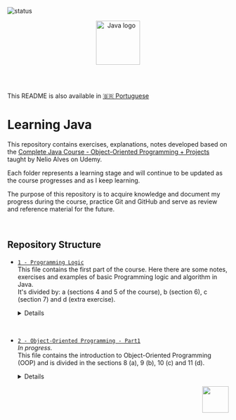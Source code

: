 <p >
  <img src="https://img.shields.io/badge/status-in%20progress-green" alt="status" />
</p>

<p align="center">
    <img src="https://upload.wikimedia.org/wikipedia/en/3/30/Java_programming_language_logo.svg" alt="Java logo" width="100"/>
</p>

<br>

<br>

This README is also available in [🇧🇷 Portuguese](README.pt.md)

# Learning Java
This repository contains exercises, explanations, notes developed based on the [Complete Java Course - Object-Oriented Programming + Projects](https://www.udemy.com/course/java-curso-completo/?srsltid=AfmBOor14nRT5sp1sHdTBJcIekjZcpPGDS4cR6vX7PaktXu8lt0-m--) taught by Nelio Alves on Udemy.

Each folder represents a learning stage and will continue to be updated as the course progresses and as I keep learning.  

The purpose of this repository is to acquire knowledge and document my progress during the course, practice Git and GitHub and serve as review and reference material for the future.

<br> 

## Repository Structure

- [`1 - Programming Logic`](https://github.com/biaProjects/java-course-udemy/tree/master/1%20-%20Programming%20Logic)  
  This file contains the first part of the course. Here there are some notes, exercises and examples of basic Programming logic and algorithm in Java.  
  It's divided by: a (sections 4 and 5 of the course), b (section 6), c (section 7) and d (extra exercise).
  <details>
  <summary>Details</summary>

    - [a1 - Outputs](https://github.com/biaProjects/java-course-udemy/tree/master/1%20-%20Programming%20Logic/a1%20-%20Outputs)  
      The different types of print.
    - [a2 - Input](https://github.com/biaProjects/java-course-udemy/tree/master/1%20-%20Programming%20Logic/a2%20-%20Input)  
      The Scanner.
    - [a3 - Math Functions](https://github.com/biaProjects/java-course-udemy/tree/master/1%20-%20Programming%20Logic/a3%20-%20Math%20Functions)  
      Functions to square root, power and module.
    - [a4 - Logic operators & Conditional structure](https://github.com/biaProjects/java-course-udemy/tree/master/1%20-%20Programming%20Logic/a4%20-%20Logic%20operators%20%26%20Conditional%20structure)  
    Logic Operators including and, or, not and conditional structure (if/else).
    - [a5 - Exercises](https://github.com/biaProjects/java-course-udemy/tree/master/1%20-%20Programming%20Logic/a5%20-%20Exercises)  
      Practicing the topics learned.
    - [a6 - Optional-structures](https://github.com/biaProjects/java-course-udemy/tree/master/1%20-%20Programming%20Logic/a6%20-%20Optional-structures)  
      Other options to conditional structure including switch case and ternary operator.

    - [b - Looping-Constructs Iteration-Statements](https://github.com/biaProjects/java-course-udemy/tree/master/1%20-%20Programming%20Logic/b%20-%20Looping-Constructs%20Iteration-Statements)  
      Looping structures including While, For and do-while.
    
    - [c1 - Variable names](https://github.com/biaProjects/java-course-udemy/tree/master/1%20-%20Programming%20Logic/c1%20-%20Variable%20names)  
      Conventional names.
    - [c2 - Bitwise operators](https://github.com/biaProjects/java-course-udemy/tree/master/1%20-%20Programming%20Logic/c2%20-%20Bitwise%20operators)  
      Logic operators to work bit to bit.
    - [c3 - String methods](https://github.com/biaProjects/java-course-udemy/tree/master/1%20-%20Programming%20Logic/c3%20-%20String%20methods)  
      Some interesting methods to use with String.
    - [c4 - Functions](https://github.com/biaProjects/java-course-udemy/tree/master/1%20-%20Programming%20Logic/c4%20-%20Functions)  
      Function syntax.

    - [d - Exercise](https://github.com/biaProjects/java-course-udemy/tree/master/1%20-%20Programming%20Logic/d%20-%20Exercise)  
      An extra exercise to practice.

<br>

- [`2 - Object-Oriented Programming - Part1`](https://github.com/biaProjects/java-course-udemy/tree/master/2%20-%20Object-Oriented%20Programming%20-%20Part1)  
  _In progress._  
  This file contains the introduction to Object-Oriented Programming (OOP) and is divided in the sections 8 (a), 9 (b), 10 (c) and 11 (d).    
  <details>
  <summary>Details</summary>

  - [`a - Introduction to OOP`](https://github.com/biaProjects/java-course-udemy/tree/master/2%20-%20Object-Oriented%20Programming%20-%20Part1/a%20-%20Introduction%20to%20OOP)  
    It is divided in 2 projects used as examples (a, b), exercises (c) and explanation/exercises about static members (d).
    <details>
    <summary>Details</summary>

    - [`a - Project 1 - Triangle`](https://github.com/biaProjects/java-course-udemy/tree/master/2%20-%20Object-Oriented%20Programming%20-%20Part1/a%20-%20Introduction%20to%20OOP/a%20-%20Project%201%20-%20Triangle)  
      A project that calculates the area of 2 triangles, and tell which area is bigger.  
      It is divided in 3 parts...
        1. Without the use of OOP
        2. Including OOP
        3. Including Cohesion

      This project represents the first contact with the POO concepts in Java!  

    - [`b - Project 2 - Stock`](https://github.com/biaProjects/java-course-udemy/tree/master/2%20-%20Object-Oriented%20Programming%20-%20Part1/a%20-%20Introduction%20to%20OOP/b%20-%20Project%202%20-%20Stock)  
      Simple project simulating stock management where a product will have the data: name, price, and quantity in stock, and will include the operations of adding to and removing from stock.  
      This project also includes teaching the toString method.  
      Here are the first and second versions of this project (Initial structure with a `Product` class and basic operations. Inclusion of the `toString()` method for product information.).

    - [`c - Exercises`](https://github.com/biaProjects/java-course-udemy/tree/master/2%20-%20Object-Oriented%20Programming%20-%20Part1/a%20-%20Introduction%20to%20OOP/c%20-%20Exercises)  
      Three exercises to practice OOP.  
      1. [`Rectangle`](https://github.com/biaProjects/java-course-udemy/tree/master/2%20-%20Object-Oriented%20Programming%20-%20Part1/a%20-%20Introduction%20to%20OOP/c%20-%20Exercises/Exercise-1%20rectangle) -> calculates the area, perimeter and diagonal of a rectangle, based on its sides.
      2. [`Salary`](https://github.com/biaProjects/java-course-udemy/tree/master/2%20-%20Object-Oriented%20Programming%20-%20Part1/a%20-%20Introduction%20to%20OOP/c%20-%20Exercises/Exercise-2%20salary) -> calculates the salary of the employee based on a percentage of increase
      3. [`Student aproved`](https://github.com/biaProjects/java-course-udemy/tree/master/2%20-%20Object-Oriented%20Programming%20-%20Part1/a%20-%20Introduction%20to%20OOP/c%20-%20Exercises/Exercise-3%20student%20aproved) -> calculates if a student was approved or not based on their grades.

    - [`d - Static members`](https://github.com/biaProjects/java-course-udemy/tree/master/2%20-%20Object-Oriented%20Programming%20-%20Part1/a%20-%20Introduction%20to%20OOP/d%20-%20Static%20members)  
      Contains the explanation of static members and a exercise.  
    
  - [`b - Constructor-this-overloading-encapsulation`](https://github.com/biaProjects/java-course-udemy/tree/master/2%20-%20Object-Oriented%20Programming%20-%20Part1/b%20-%20Constructor-this-overloading-encapsulation)  
    <details>
    <summary>Details</summary>

    - [`a - Constructors`](https://github.com/biaProjects/java-course-udemy/tree/master/2%20-%20Object-Oriented%20Programming%20-%20Part1/b%20-%20Constructor-this-overloading-encapsulation/a%20-%20Constructors)  
      Third version of the stock project explaining the use of constructors and the word _`this`_.  
    
    - [`b - Overloading`](https://github.com/biaProjects/java-course-udemy/tree/master/2%20-%20Object-Oriented%20Programming%20-%20Part1/b%20-%20Constructor-this-overloading-encapsulation/b%20-%20Overloading)   
      Fourth version of the stock project to explain overloading.  

    - [`c - Extra_notes.md`](https://github.com/biaProjects/java-course-udemy/blob/master/2%20-%20Object-Oriented%20Programming%20-%20Part1/b%20-%20Constructor-this-overloading-encapsulation/c%20-%20Extra_Notes.md)  

    - [`d - Encapsulation`](https://github.com/biaProjects/java-course-udemy/tree/master/2%20-%20Object-Oriented%20Programming%20-%20Part1/b%20-%20Constructor-this-overloading-encapsulation/d%20-%20Encapsulation)  
      Fifth version of stock project including encapsulation and access modifiers.  
    
    - [`e - Exercise bank-account`](https://github.com/biaProjects/java-course-udemy/tree/master/2%20-%20Object-Oriented%20Programming%20-%20Part1/b%20-%20Constructor-this-overloading-encapsulation/e%20-%20Exercise%20bank-account)  
      Basic simulation of a bank account, demonstrating encapsulation, use of `this`, and good constructor practices.
    
  - [`c - MemoryBehavior-arrays-lists`](https://github.com/biaProjects/java-course-udemy/tree/master/2%20-%20Object-Oriented%20Programming%20-%20Part1/c%20-%20MemoryBehavior-arrays-lists)  
    <details>
    <summary>Details</summary>

    - [`a - Reference-and-Value-Types - Memory-deallocation`](https://github.com/biaProjects/java-course-udemy/tree/master/2%20-%20Object-Oriented%20Programming%20-%20Part1/c%20-%20MemoryBehavior-arrays-lists/a%20-%20Reference-and-Value-Types%20-%20Memory-deallocation)  
    - [`b - Vectors`](https://github.com/biaProjects/java-course-udemy/tree/master/2%20-%20Object-Oriented%20Programming%20-%20Part1/c%20-%20MemoryBehavior-arrays-lists/b%20-%20Vectors)  
      In `Project` we has 2 examples. The first register the height of X people and return the average. The second register X products and return the average price of them.  
      In `Exercises` there is:   
        - [Exercise 1](https://github.com/biaProjects/java-course-udemy/tree/master/2%20-%20Object-Oriented%20Programming%20-%20Part1/c%20-%20MemoryBehavior-arrays-lists/b%20-%20Vectors/Exercises/1%20-%20Negative-sum-average): It receives X numbers and return the negatives, the sum and average.
        - [Exercise 2](https://github.com/biaProjects/java-course-udemy/tree/master/2%20-%20Object-Oriented%20Programming%20-%20Part1/c%20-%20MemoryBehavior-arrays-lists/b%20-%20Vectors/Exercises/2%20-%20Height-age): It receives the name, age and height of X people and returns the average height and percentage of younger than 16 years old.
        - [Exercise 3](https://github.com/biaProjects/java-course-udemy/tree/master/2%20-%20Object-Oriented%20Programming%20-%20Part1/c%20-%20MemoryBehavior-arrays-lists/b%20-%20Vectors/Exercises/3%20-%20Highest-and-even-numbers): It receives X numbers and return the heighest and the evens.
        - [Exercise 4](https://github.com/biaProjects/java-course-udemy/tree/master/2%20-%20Object-Oriented%20Programming%20-%20Part1/c%20-%20MemoryBehavior-arrays-lists/b%20-%20Vectors/Exercises/5%20-%20Extra-hotel): It receives the values of 2 vectors (A and B) and, based on them, calculates the resultant vector.  
        - [Exercise 5](https://github.com/biaProjects/java-course-udemy/tree/master/2%20-%20Object-Oriented%20Programming%20-%20Part1/c%20-%20MemoryBehavior-arrays-lists/b%20-%20Vectors/Exercises/5%20-%20Extra-hotel): It's a simulation where a hotel has 10 room (from 0 to 9) and they will be rented to X people. The program receives the name, email and room the person will rent and in the end, displays the rooms that are occupied.
    - [`c - For-each`](https://github.com/biaProjects/java-course-udemy/tree/master/2%20-%20Object-Oriented%20Programming%20-%20Part1/c%20-%20MemoryBehavior-arrays-lists/c%20-%20For-each)  
    - [`d - Lists`](https://github.com/biaProjects/java-course-udemy/tree/master/2%20-%20Object-Oriented%20Programming%20-%20Part1/c%20-%20MemoryBehavior-arrays-lists/d%20-%20Lists/Explanations)  
      - `Explanations`   
        Contains the explanations and example about lists.  

<p align="right">
  <img src="https://upload.wikimedia.org/wikipedia/commons/5/5d/Duke_%28Java_mascot%29_waving.svg" width="60"/>
</p>
